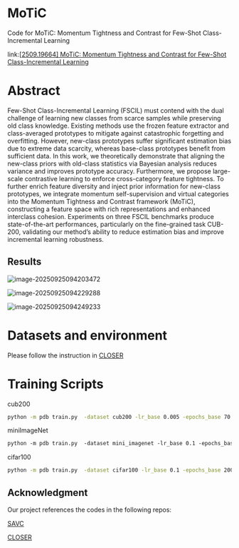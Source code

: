 # MoTiC
Code for MoTiC: Momentum Tightness and Contrast for Few-Shot Class-Incremental Learning

link:[[2509.19664\] MoTiC: Momentum Tightness and Contrast for Few-Shot Class-Incremental Learning](https://arxiv.org/abs/2509.19664)

# Abstract

Few-Shot Class-Incremental Learning (FSCIL) must contend with the dual challenge of  learning new classes from scarce samples while preserving old class knowledge. Existing methods use the frozen feature extractor and class-averaged prototypes to mitigate  against catastrophic forgetting and overfitting. However, new-class prototypes suffer  significant estimation bias due to extreme data scarcity, whereas base-class prototypes  benefit from sufficient data. In this work, we theoretically demonstrate that aligning  the new-class priors with old-class statistics via Bayesian analysis reduces variance and  improves prototype accuracy. Furthermore, we propose large-scale contrastive learning  to enforce cross-category feature tightness. To further enrich feature diversity and inject prior information for new-class prototypes, we integrate momentum self-supervision  and virtual categories into the Momentum Tightness and Contrast framework (MoTiC),  constructing a feature space with rich representations and enhanced interclass cohesion.  Experiments on three FSCIL benchmarks produce state-of-the-art performances, particularly on the fine-grained task CUB-200, validating our method’s ability to reduce  estimation bias and improve incremental learning robustness.

## Results

![image-20250925094203472](C:\Users\Administrator\AppData\Roaming\Typora\typora-user-images\image-20250925094203472.png)

![image-20250925094229288](C:\Users\Administrator\AppData\Roaming\Typora\typora-user-images\image-20250925094229288.png)

![image-20250925094249233](C:\Users\Administrator\AppData\Roaming\Typora\typora-user-images\image-20250925094249233.png)

# Datasets and environment

Please follow the instruction in [CLOSER ](https://github.com/JungHunOh/CLOSER_ECCV2024)

# Training Scripts

cub200

```bash
python -m pdb train.py  -dataset cub200 -lr_base 0.005 -epochs_base 70 -gpu 0 -batch_size_base 64 -seed 1 --ssc_lamb 0.01 --inter_lamb 2.5 --ssc_temp 0.07 --temp 32 -project motic -fantasy rotation2
```

miniImageNet

```markdown
python -m pdb train.py  -dataset mini_imagenet -lr_base 0.1 -epochs_base 200 -gpu 0 -batch_size_base 128 -seed 1 --ssc_lamb 0.1 --inter_lamb 1.5 --ssc_temp 0.03 --temp 32 -project motic -fantasy rotation
```

cifar100

```bash
python -m pdb train.py  -dataset cifar100 -lr_base 0.1 -epochs_base 200 -gpu 0 -batch_size_base 128 -seed 1 --ssc_lamb 0.1 --inter_lamb 2.5 --ssc_temp 0.01 --temp 32 -project motic -fantasy rotation2
```

## Acknowledgment

Our project references the codes in the following repos:

[SAVC](https://github.com/zysong0113/SAVC)

[CLOSER](https://github.com/JungHunOh/CLOSER_ECCV2024)
